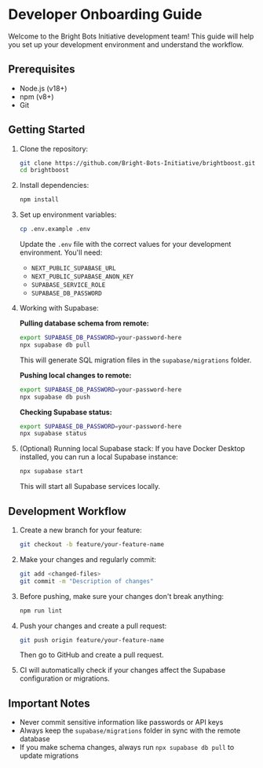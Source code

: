 # Developer Onboarding Guide

Welcome to the Bright Bots Initiative development team! This guide will help you set up your development environment and understand the workflow.

## Prerequisites

- Node.js (v18+)
- npm (v8+)
- Git

## Getting Started

1. Clone the repository:
   ```bash
   git clone https://github.com/Bright-Bots-Initiative/brightboost.git
   cd brightboost
   ```

2. Install dependencies:
   ```bash
   npm install
   ```

3. Set up environment variables:
   ```bash
   cp .env.example .env
   ```
   Update the `.env` file with the correct values for your development environment. You'll need:
   - `NEXT_PUBLIC_SUPABASE_URL`
   - `NEXT_PUBLIC_SUPABASE_ANON_KEY`
   - `SUPABASE_SERVICE_ROLE`
   - `SUPABASE_DB_PASSWORD`

4. Working with Supabase:
   
   **Pulling database schema from remote:**
   ```bash
   export SUPABASE_DB_PASSWORD=your-password-here
   npx supabase db pull
   ```
   This will generate SQL migration files in the `supabase/migrations` folder.
   
   **Pushing local changes to remote:**
   ```bash
   export SUPABASE_DB_PASSWORD=your-password-here
   npx supabase db push
   ```
   
   **Checking Supabase status:**
   ```bash
   export SUPABASE_DB_PASSWORD=your-password-here
   npx supabase status
   ```

5. (Optional) Running local Supabase stack:
   If you have Docker Desktop installed, you can run a local Supabase instance:
   ```bash
   npx supabase start
   ```
   This will start all Supabase services locally.

## Development Workflow

1. Create a new branch for your feature:
   ```bash
   git checkout -b feature/your-feature-name
   ```

2. Make your changes and regularly commit:
   ```bash
   git add <changed-files>
   git commit -m "Description of changes"
   ```

3. Before pushing, make sure your changes don't break anything:
   ```bash
   npm run lint
   ```

4. Push your changes and create a pull request:
   ```bash
   git push origin feature/your-feature-name
   ```
   Then go to GitHub and create a pull request.

5. CI will automatically check if your changes affect the Supabase configuration or migrations.

## Important Notes

- Never commit sensitive information like passwords or API keys
- Always keep the `supabase/migrations` folder in sync with the remote database
- If you make schema changes, always run `npx supabase db pull` to update migrations
